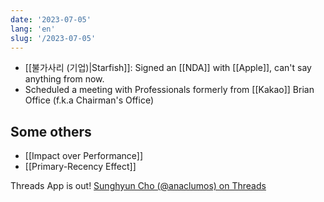 ```yaml
---
date: '2023-07-05'
lang: 'en'
slug: '/2023-07-05'
---
```


- [[불가사리 (기업)|Starfish]]: Signed an [[NDA]] with [[Apple]], can't say anything from now.
- Scheduled a meeting with Professionals formerly from [[Kakao]] Brian Office (f.k.a Chairman's Office)

## Some others

- [[Impact over Performance]]
- [[Primary-Recency Effect]]

Threads App is out! [Sunghyun Cho (@anaclumos) on Threads](https://www.threads.net/@anaclumos)